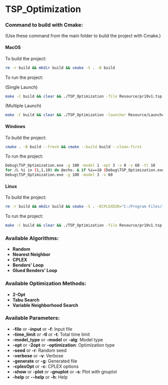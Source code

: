 # TSP_Optimization

### Command to build with Cmake:
(Use these command from the main folder to build the project with Cmake.)


#### MacOS

To build the project:

```bash
rm -r build && mkdir build && cmake -S . -B build
```

To run the project:

(Single Launch)
```bash
make -C build && clear && ./TSP_Optimization -file Resource/pr10v1.tsp -model 1 -opt 1 -v 50
```

(Multiple Launch)
```bash
make -C build && clear && ./TSP_Optimization -launcher Resource/Launcher/launcher.txt
```


#### Windows

To build the project:

```bash
cmake . -B build --fresh && cmake --build build --clean-first
```

To run the project:

```bash
Debug\TSP_Optimization.exe -g 100 -model 1 -opt 3 -s 0 -v 60 -tl 10
for /L %i in (1,1,10) do @echo. & if %i==10 (Debug\TSP_Optimization.exe -g 100 -model 3 -v 95)
Debug\TSP_Optimization.exe -g 100 -model 3 -v 60
```

#### Linux

To build the project:

```bash
rm -r build && mkdir build && cmake -S . -DCPLEXDIR="C:/Program Files/IBM/ILOG/CPLEX_Studio_Community2211/cplex/" -B build
```

To run the project:

```bash
make -C build && clear && ./TSP_Optimization -file Resource/pr10v1.tsp -model 1 -opt 1 -v 50
```


### Available Algorithms:

- **Random**
- **Nearest Neighbor**
- **CPLEX**
- **Benders' Loop**
- **Glued Benders' Loop**

### Available Optimization Methods:

- **2-Opt**
- **Tabu Search**
- **Variable Neighborhood Search**

### Available Parameters:

- **-file** or **-input** or **-f**: Input file
- **-time_limit** or **-tl** or **-t**: Total time limit
- **-model_type** or **-model** or **-alg**: Model type
- **-opt** or **-2opt** or **-optimization**: Optimization type
- **-seed** or **-r**: Random seed
- **-verbose** or **-v**: Verbose
- **-generate** or **-g**: Generated file
- **-cplexOpt** or **-c**: CPLEX options
- **-show** or **-plot** or **-gnuplot** or **-s**: Plot with gnuplot
- **-help** or **--help** or **-h**: Help

